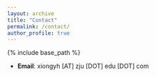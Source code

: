 ```yaml
---
layout: archive
title: "Contact"
permalink: /contact/
author_profile: true
---
```


{% include base_path %}

- **Email**: xiongyh [AT] zju [DOT] edu [DOT] com
